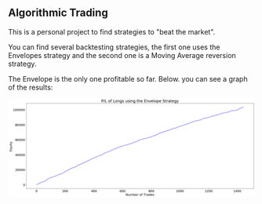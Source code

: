 ## Algorithmic Trading

This is a personal project to find strategies to "beat the market".

You can find several backtesting strategies, the first one uses the Envelopes strategy and the second one is a Moving Average reversion strategy.

The Envelope is the only one profitable so far. Below. you can see a graph of the results:

![Equity Curve](Equity_Curve_Envelopes_Strategy.png)
